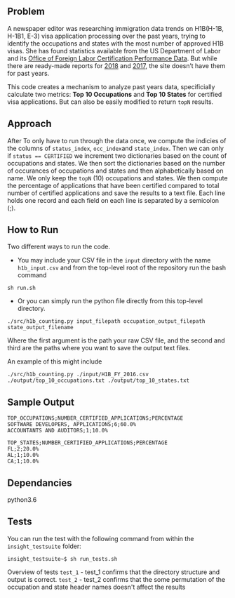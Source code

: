 ## Problem


A newspaper editor was researching immigration data trends on H1B(H-1B, H-1B1, E-3) visa application processing over the past years, trying to identify the occupations and states with the most number of approved H1B visas. She has found statistics available from the US Department of Labor and its [Office of Foreign Labor Certification Performance Data](https://www.foreignlaborcert.doleta.gov/performancedata.cfm#dis). But while there are ready-made reports for [2018](https://www.foreignlaborcert.doleta.gov/pdf/PerformanceData/2018/H-1B_Selected_Statistics_FY2018_Q4.pdf) and [2017](https://www.foreignlaborcert.doleta.gov/pdf/PerformanceData/2017/H-1B_Selected_Statistics_FY2017.pdf), the site doesn’t have them for past years.

This code creates a mechanism to analyze past years data, specificially calculate two metrics: **Top 10 Occupations** and **Top 10 States** for certified visa applications. But can also be easily modified to return `topN` results. 


## Approach

After To only have to run through the data once, we compute the indicies of the columns of `status_index`, `occ_index`and `state_index`. Then we can only if `status == CERTIFIED` we increment two dictionaries based on the count of occupations and states. We then sort the dictionaries based on the number of occurances of occupations and states and then alphabetically based on name. We only keep the `topN` (10) occupations and states. We then compute the percentage of applications that have been certified compared to total number of certified applications and save the results to a text file. Each line holds one record and each field on each line is separated by a semicolon (;).



## How to Run 

Two different ways to run the code. 
- You may include your CSV file in the `input` directory with the name `h1b_input.csv` and from the top-level root of the repository run the bash command
```
sh run.sh
```
- Or you can simply run the python file directly from this top-level directory. 
```
./src/h1b_counting.py input_filepath occupation_output_filepath state_output_filename
```
Where the first argument is the path your raw CSV file, and the second and third are the paths where you want to save the output text files. 

An example of this might include 
```
./src/h1b_counting.py ./input/H1B_FY_2016.csv ./output/top_10_occupations.txt ./output/top_10_states.txt
```


## Sample Output
```
TOP_OCCUPATIONS;NUMBER_CERTIFIED_APPLICATIONS;PERCENTAGE
SOFTWARE DEVELOPERS, APPLICATIONS;6;60.0%
ACCOUNTANTS AND AUDITORS;1;10.0%
```
```
TOP_STATES;NUMBER_CERTIFIED_APPLICATIONS;PERCENTAGE
FL;2;20.0%
AL;1;10.0%
CA;1;10.0%
```




## Dependancies 

python3.6


## Tests

You can run the test with the following command from within the `insight_testsuite` folder:
```
insight_testsuite~$ sh run_tests.sh
```

Overview of tests
`test_1` - test_1 confirms that the directory structure and output is correct.
`test_2` - test_2 confirms that the some permutation of the occupation and state header names doesn't affect the results 
